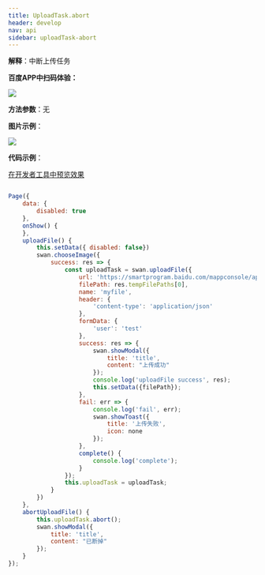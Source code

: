 ```yaml
---
title: UploadTask.abort
header: develop
nav: api
sidebar: uploadTask-abort
---
```




**解释**：中断上传任务

**百度APP中扫码体验：**

<img src="https://b.bdstatic.com/miniapp/assets/images/doc_demo/abortUploadFile.png"  class="demo-qrcode-image" />

**方法参数**：无

**图片示例**：

<div class="m-doc-custom-examples">
    <div class="m-doc-custom-examples-correct">
        <img src="https://b.bdstatic.com/miniapp/images/abortUploadTask.gif ">
    </div>
    <div class="m-doc-custom-examples-correct">
        <img src=" ">
    </div>
    <div class="m-doc-custom-examples-correct">
        <img src=" ">
    </div>     
</div>

**代码示例**：

<a href="swanide://fragment/3f19eb10fc9838027471c0784441311a1572944212699" title="在开发者工具中预览效果" target="_self">在开发者工具中预览效果</a>

```js

Page({
    data: {
        disabled: true
    },
    onShow() {
    },
    uploadFile() {
        this.setData({ disabled: false})
        swan.chooseImage({
            success: res => {
                const uploadTask = swan.uploadFile({
                    url: 'https://smartprogram.baidu.com/mappconsole/api/checkFile', 
                    filePath: res.tempFilePaths[0],
                    name: 'myfile',
                    header: {
                        'content-type': 'application/json'
                    },
                    formData: {
                        'user': 'test'
                    },
                    success: res => {
                        swan.showModal({
                            title: 'title',
                            content: "上传成功"
                        });
                        console.log('uploadFile success', res);
                        this.setData({filePath});
                    },
                    fail: err => {
                        console.log('fail', err);
                        swan.showToast({
                            title: '上传失败',
                            icon: none
                        });
                    },
                    complete() {
                        console.log('complete');
                    }
                });
                this.uploadTask = uploadTask;
            }
        })
    },
    abortUploadFile() {
        this.uploadTask.abort();
        swan.showModal({
            title: 'title',
            content: "已断掉"
        });
    }
});


```